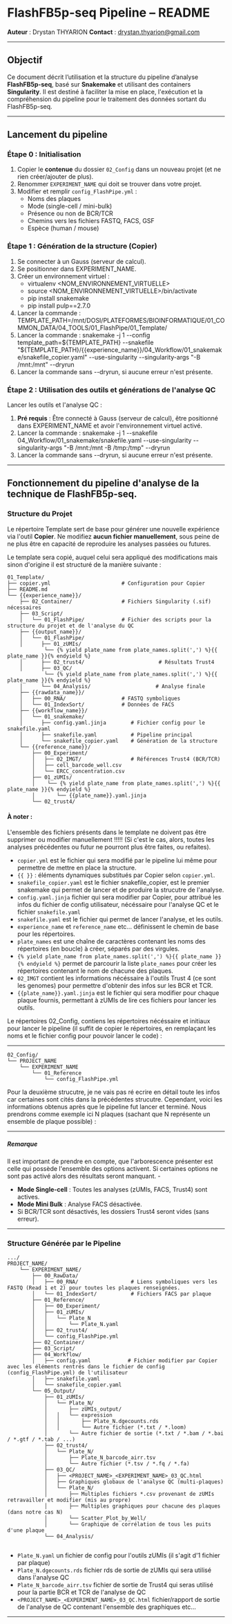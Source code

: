 # FlashFB5p-seq Pipeline – README

**Auteur** : Drystan THYARION
**Contact** : drystan.thyarion@gmail.com

---

## Objectif

Ce document décrit l’utilisation et la structure du pipeline d’analyse **FlashFB5p-seq**, basé sur **Snakemake** et utilisant des containers **Singularity**. Il est destiné à faciliter la mise en place, l'exécution et la compréhension du pipeline pour le traitement des données sortant du FlashFB5p-seq.

---

## Lancement du pipeline

### Étape 0 : Initialisation

1. Copier le __contenue__ du dossier `02_Config` dans un nouveau projet (et ne rien créer/ajouter de plus).
2. Renommer `EXPERIMENT_NAME` qui doit se trouver dans votre projet.
3. Modifier et remplir `config_FlashPipe.yml` :
   - Noms des plaques
   - Mode (single-cell / mini-bulk)
   - Présence ou non de BCR/TCR
   - Chemins vers les fichiers FASTQ, FACS, GSF
   - Espèce (human / mouse)

### Étape 1 : Génération de la structure (Copier)

1. Se connecter à un Gauss (serveur de calcul).
2. Se positionner dans EXPERIMENT_NAME.
3. Créer un environnement virtuel :
   - virtualenv <NOM_ENVIRONNEMENT_VIRTUELLE>
   - source <NOM_ENVIRONNEMENT_VIRTUELLE>/bin/activate
   - pip install snakemake
   - pip install pulp==2.7.0
4. Lancer la commande : TEMPLATE_PATH=/mnt/DOSI/PLATEFORMES/BIOINFORMATIQUE/01_COMMON_DATA/04_TOOLS/01_FlashPipe/01_Template/
5. Lancer la commande : snakemake -j 1 --config template_path=${TEMPLATE_PATH} --snakefile "${TEMPLATE_PATH}/{{experience_name}}/04_Workflow/01_snakemake/snakefile_copier.yaml" --use-singularity --singularity-args "-B /mnt:/mnt" --dryrun
6. Lancer la commande sans --dryrun, si aucune erreur n'est présente.

### Étape 2 : Utilisation des outils et générations de l'analyse QC
Lancer les outils et l'analyse QC :

1. __Pré requis__ : Être connecté à Gauss (serveur de calcul), être positionné dans EXPERIMENT_NAME et avoir l'environnement virtuel activé.
2. Lancer la commande : snakemake -j 1 --snakefile 04_Workflow/01_snakemake/snakefile.yaml --use-singularity --singularity-args "-B /mnt:/mnt -B /tmp:/tmp" --dryrun
3. Lancer la commande sans --dryrun, si aucune erreur n'est présente.

---

## Fonctionnement du pipeline d'analyse de la technique de FlashFB5p-seq.

### Structure du Projet
Le répertoire Template sert de base pour générer une nouvelle expérience via l'outil **Copier**. 
Ne modifiez **aucun fichier manuellement**, sous peine de ne plus être en capacité de reproduire les analyses passées ou futures.

Le template sera copié, auquel celui sera appliqué des modifications mais sinon d'origine il est structuré de la manière suivante :

```
01_Template/
├── copier.yml                       # Configuration pour Copier
├── README.md
└── {{experience_name}}/
    ├── 02_Container/                # Fichiers Singularity (.sif) nécessaires
    ├── 03_Script/
    │	└── 01_FlashPipe/            # Fichier des scripts pour la structure du projet et de l'analyse du QC
    ├── {{output_name}}/
    │	└── 01_FlashPipe/
    │      ├── 01_zUMIs/
    		└── {% yield plate_name from plate_names.split(',') %}{{ plate_name }}{% endyield %}
    │      ├── 02_trust4/                        # Résultats Trust4
    │      ├── 03_QC/
    		└── {% yield plate_name from plate_names.split(',') %}{{ plate_name }}{% endyield %}
    │      └── 04_Analysis/                     # Analyse finale
    ├── {{rawdata_name}}/
    │   ├── 00_RNA/                  # FASTQ symboliques
    │   └── 01_IndexSort/            # Données de FACS
    ├── {{workflow_name}}/
    │	└── 01_snakemake/
    │      ├── config.yaml.jinja        # Fichier config pour le snakefile.yaml
    │      ├── snakefile.yaml           # Pipeline principal
    │      └── snakefile_copier.yaml    # Génération de la structure
    └── {{reference_name}}/
        ├── 00_Experiment/
        │	├── 02_IMGT/				# Références Trust4 (BCR/TCR)
        │	├── cell_barcode_well.csv
        │	└── ERCC_concentration.csv                
        ├── 01_zUMIs/
        │    └── {% yield plate_name from plate_names.split(',') %}{{ plate_name }}{% endyield %}
        │    	└── {{plate_name}}.yaml.jinja
        └── 02_trust4/
```

#### À noter : 
L'ensemble des fichiers présents dans le template ne doivent pas être supprimer ou modifier manuellement !!!!! (Si c'est le cas, alors, toutes les analyses précédentes ou futur ne pourront plus être faites, ou refaites).
- `copier.yml` est le fichier qui sera modifié par le pipeline lui même pour permettre de mettre en place la structure.
- `{{ }}` : éléments dynamiques substitués par Copier selon `copier.yml`.
- `snakefile_copier.yaml` est le fichier snakefile_copier, est le premier snakemake qui permet de lancer et de produire la strucutre de l'analyse.
- `config.yaml.jinja` fichier qui sera modifier par Copier, pour attribué les infos du fichier de config utilisateur, nécéssaire pour l'analyse QC et le fichier `snakefile.yaml`
- `snakefile.yaml` est le fichier qui permet de lancer l'analyse, et les outils.
- `experience_name` et `reference_name` etc... définissent le chemin de base pour les répertoires.
- `plate_names` est une chaîne de caractères contenant les noms des répertoires (en boucle) à créer, séparés par des virgules.
- `{% yield plate_name from plate_names.split(',') %}{{ plate_name }}{% endyield %}` permet de parcourir la liste `plate_names` pour créer les répertoires contenant le nom de chacune des plaques.
- `02_IMGT` contient les informations nécéssaire à l'outils Trust 4 (ce sont les genomes) pour permettre d'obtenir des infos sur les BCR et TCR.
- `{{plate_name}}.yaml.jinja` est le fichier qui sera modifier pour chaque plaque fournis, permettant à zUMIs de lire ces fichiers pour lancer les outils.

Le répertoires 02_Config, contiens les répertoires nécéssaire et initiaux pour lancer le pipeline (il suffit de copier le répertoires, en remplaçant les noms et le fichier config pour pouvoir lancer le code) :

---

```
02_Config/
└── PROJECT_NAME
    └── EXPERIMENT_NAME
        └── 01_Reference
            └── config_FlashPipe.yml
```

Pour la deuxième strucutre, je ne vais pas ré ecrire en détail toute les infos car certaines sont cités dans la précédentes strucutre. Cependant, voici les informations obtenus après que le pipeline fut lancer et terminé.
Nous prendrons comme exemple ici N plaques (sachant que N représente un ensemble de plaque possible) :

---

##### Remarque 
Il est important de prendre en compte, que l'arborescence présenter est celle qui possède l'ensemble des options activent. Si certaines options ne sont pas activé alors des résultats seront manquant. -
- **Mode Single-cell** : Toutes les analyses (zUMIs, FACS, Trust4) sont actives.
- **Mode Mini Bulk** : Analyse FACS désactivée.
- Si BCR/TCR sont désactivés, les dossiers Trust4 seront vides (sans erreur).

---

### Structure Générée par le Pipeline

```
.../
PROJECT_NAME/
    └── EXPERIMENT_NAME/
    	├── 00_RawData/
    	│   ├── 00_RNA/                 # Liens symboliques vers les FASTQ (Read 1 et 2) pour toutes les plaques renseignées.
    	│   └── 01_IndexSort/           # Fichiers FACS par plaque
    	├── 01_Reference/
    	│   ├── 00_Experiment/
    	│   ├── 01_zUMIs/
    	│   │	└── Plate_N
    	│   │		└── Plate_N.yaml
    	│   ├── 02_trust4/
    	│   └── config_FlashPipe.yml
    	├── 02_Container/
    	├── 03_Script/
    	├── 04_Workflow/
    	│   ├── config.yaml            # Fichier modifier par Copier avec les éléments rentrés dans le fichier de config (config_FlashPipe.yml) de l'utilisateur
    	│   ├── snakefile.yaml
    	│   └── snakefile_copier.yaml
    	└── 05_Output/
        	├── 01_zUMIs/
        	│   └── Plate_N/
        	│       ├── zUMIs_output/
        	│	│	└── expression
        	│	│		├── Plate_N.dgecounts.rds
        	│	│		└── Autre fichier (*.txt / *.loom)
        	│       └── Autre fichier de sortie (*.txt / *.bam / *.bai / *.gtf / *.tab / ...)
        	├── 02_trust4/
        	│   └── Plate_N/
        	│       ├── Plate_N_barcode_airr.tsv
        	│       └── Autre fichier (*.tsv / *.fq / *.fa)
        	├── 03_QC/
        	│   ├── <PROJECT_NAME>_<EXPERIMENT_NAME>_03_QC.html
        	│   ├── Graphiques globaux de l'analyse QC (multi-plaques)
        	│   └── Plate_N/
        	│       ├── Multiples fichiers *.csv provenant de zUMIs retravailler et modifier (mis au propre)
        	│       ├── Multiples graphiques pour chacune des plaques (dans notre cas N)
        	│       └── Scatter_Plot_by_Well/
        	│		└── Graphique de corrélation de tous les puits d'une plaque
        	└── 04_Analysis/


```

- `Plate_N.yaml` un fichier de config pour l'outils zUMIs (il s'agit d'1 fichier par plaque)
- `Plate_N.dgecounts.rds` fichier rds de sortie de zUMIs qui sera utilisé dans l'analyse QC
- `Plate_N_barcode_airr.tsv` fichier de sortie de Trust4 qui seras utilisé pour la partie BCR et TCR de l'analyse de QC
- `<PROJECT_NAME>_<EXPERIMENT_NAME>_03_QC.html`  fichier/rapport de sortie de l'analyse de QC contenant l'ensemble des graphiques etc...

---


